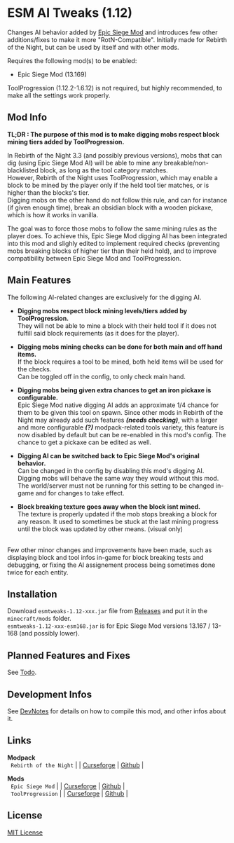 # ESM AI Tweaks (1.12)

Changes AI behavior added by [Epic Siege Mod](https://www.curseforge.com/minecraft/modpacks/rebirth-of-the-night) and introduces few other additions/fixes to make it more "RotN-Compatible".
Initially made for Rebirth of the Night, but can be used by itself and with other mods.

Requires the following mod(s) to be enabled:
- Epic Siege Mod (13.169)

ToolProgression (1.12.2-1.6.12) is not required, but highly recommended, to make all the settings work properly.


## Mod Info

**TL;DR : The purpose of this mod is to make digging mobs respect block mining tiers added by ToolProgression.**<br>

In Rebirth of the Night 3.3 (and possibly previous versions), mobs that can dig (using Epic Siege Mod AI) will be 
able to mine any breakable/non-blacklisted block, as long as the tool category matches.<br>
However, Rebirth of the Night uses ToolProgression, which may enable a block to be mined by the player 
only if the held tool tier matches, or is higher than the blocks's tier.<br>
Digging mobs on the other hand do not follow this rule, and can for instance (if given enough time), 
break an obsidian block with a wooden pickaxe, which is how it works in vanilla.

The goal was to force those mobs to follow the same mining rules as the player does. 
To achieve this, Epic Siege Mod digging AI has been integrated into this mod and slighly edited 
to implement required checks (preventing mobs breaking blocks of higher tier than their held hold), 
and to improve compatibility between Epic Siege Mod and ToolProgression.


## Main Features

The following AI-related changes are exclusively for the digging AI.

- **Digging mobs respect block mining levels/tiers added by ToolProgression.**<br>
They will not be able to mine a block with their held tool if it does not fulfill 
said block requirements (as it does for the player).<br>

- **Digging mobs mining checks can be done for both main and off hand items.**<br>
If the block requires a tool to be mined, both held items will be used for the checks.<br>
Can be toggled off in the config, to only check main hand.

- **Digging mobs being given extra chances to get an iron pickaxe is configurable.**<br>
Epic Siege Mod native digging AI adds an approximate 1/4 chance for them to be given this tool on spawn. 
Since other mods in Rebirth of the Night may already add such features ***(needs checking)***, 
with a larger and more configurable ***(?)*** modpack-related tools variety,
this feature is now disabled by default but can be re-enabled in this mod's config. 
The chance to get a pickaxe can be edited as well.

- **Digging AI can be switched back to Epic Siege Mod's original behavior.**<br>
Can be changed in the config by disabling this mod's digging AI. Digging mobs will behave the same way they would without this mod.
The world/server must not be running for this setting to be changed in-game 
and for changes to take effect.

- **Block breaking texture goes away when the block isnt mined.**<br>
The texture is properly updated if the mob stops breaking a block for any reason. 
It used to sometimes be stuck at the last mining progress until the block was updated by other means. 
(visual only)

<br>
Few other minor changes and improvements have been made, such as displaying block and tool infos in-game for block breaking tests and debugging, or fixing the AI assignement process being sometimes done twice for each entity.


## Installation

Download `esmtweaks-1.12-xxx.jar` file from [Releases](https://github.com/lirkas/esm-tweaks/releases/latest) and put it in the `minecraft/mods` folder.<br>
`esmtweaks-1.12-xxx-esm168.jar` is for Epic Siege Mod versions 13.167 / 13-168 (and possibly lower).


## Planned Features and Fixes

See [Todo](/docs/TODO.md).


## Development Infos

See [DevNotes](/docs/DEVINFO.md) for details on how to compile this mod, and other infos about it.


## Links

**Modpack** <br>
&nbsp; `Rebirth of the Night` | | 
[Curseforge](https://www.curseforge.com/minecraft/modpacks/rebirth-of-the-night) | 
[Github](https://github.com/Rebirth-of-the-Night/Rebirth-Of-The-Night) | <br>


**Mods** <br>
&nbsp; `Epic Siege Mod` | | 
[Curseforge](https://www.curseforge.com/minecraft/mc-mods/epic-siege-mod) | 
[Github](https://github.com/da3dsoul/Epic-Siege-Mod) | <br>
&nbsp; `ToolProgression` | | 
[Curseforge](https://www.curseforge.com/minecraft/mc-mods/tool-progression) | 
[Github](https://github.com/tyra314/ToolProgression) | <br>


## License

[MIT License](LISENCE)